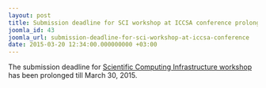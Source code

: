 ```yaml
---
layout: post
title: Submission deadline for SCI workshop at ICCSA conference prolonged
joomla_id: 43
joomla_url: submission-deadline-for-sci-workshop-at-iccsa-conference
date: 2015-03-20 12:34:00.000000000 +03:00
---
```

The submission deadline for <a href="/activities/workshops">Scientific Computing Infrastructure workshop </a>has been prolonged till March 30, 2015.
